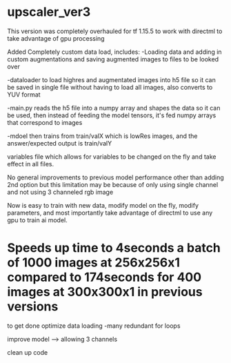 # upscaler_ver3

This version was completely overhauled for tf 1.15.5 to work with directml to take advantage of gpu processing

Added Completely custom data load, includes:
-Loading data and adding in custom augmentations and saving augmented images to files to be looked over

-dataloader to load highres and augmentated images into h5 file so it can be saved in single file without having to load all images, also converts to YUV format

-main.py reads the h5 file into a numpy array and shapes the data so it can be used, then instead of feeding the model tensors, it's fed numpy arrays that correspond to images

-mdoel then trains from train/valX which is lowRes images, and the answer/expected output is train/valY

variables file which allows for variables to be changed on the fly and take effect in all files.

No general improvements to previous model performance other than adding 2nd option but this limitation may be because of only using single channel and not using 3 channeled rgb image

Now is easy to train with new data, modify model on the fly, modify parameters, and most importantly take advantage of directml to use any gpu to train ai model.

# Speeds up time to 4seconds a batch of 1000 images at 256x256x1 compared to 174seconds for 400 images at 300x300x1 in previous versions


to get done
optimize data loading -many redundant for loops

improve model --> allowing 3 channels

clean up code
